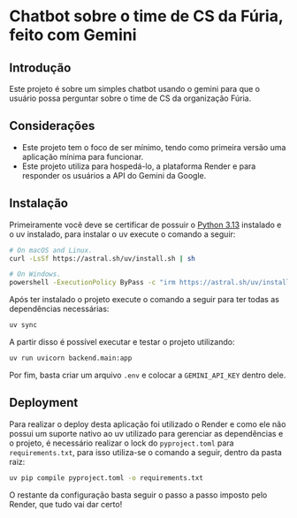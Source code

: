# Chatbot sobre o time de CS da Fúria, feito com Gemini

## Introdução

Este projeto é sobre um simples chatbot usando o gemini para que o usuário possa perguntar sobre o time de CS da organização Fúria.

## Considerações

- Este projeto tem o foco de ser mínimo, tendo como primeira versão uma aplicação mínima para funcionar.
- Este projeto utiliza para hospedá-lo, a plataforma Render e para responder os usuários a API do Gemini da Google.

## Instalação

Primeiramente você deve se certificar de possuir o [Python 3.13](https://www.python.org/downloads/) instalado e o uv instalado, para instalar o uv execute o comando a seguir:

```bash
# On macOS and Linux.
curl -LsSf https://astral.sh/uv/install.sh | sh
```

```bash
# On Windows.
powershell -ExecutionPolicy ByPass -c "irm https://astral.sh/uv/install.ps1 | iex"
```

Após ter instalado o projeto execute o comando a seguir para ter todas as dependências necessárias:

```bash
uv sync
```

A partir disso é possível executar e testar o projeto utilizando:

```bash
uv run uvicorn backend.main:app
```

Por fim, basta criar um arquivo `.env` e colocar a `GEMINI_API_KEY` dentro dele.

## Deployment

Para realizar o deploy desta aplicação foi utilizado o Render e como ele não possui um suporte nativo ao uv utilizado para gerenciar as dependências e o projeto, é necessário realizar o lock do `pyproject.toml` para `requirements.txt`, para isso utiliza-se o comando a seguir, dentro da pasta raiz:

```bash
uv pip compile pyproject.toml -o requirements.txt
```

O restante da configuração basta seguir o passo a passo imposto pelo Render, que tudo vai dar certo!